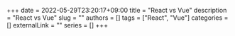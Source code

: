 +++ 
date = 2022-05-29T23:20:17+09:00
title = "React vs Vue"
description = "React vs Vue"
slug = ""
authors = []
tags = ["React", "Vue"]
categories = []
externalLink = ""
series = []
+++
